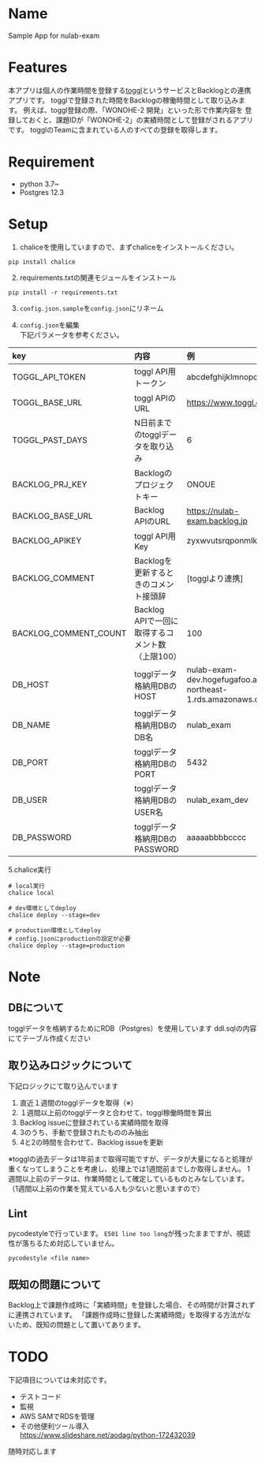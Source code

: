 # Name
Sample App for nulab-exam

# Features
本アプリは個人の作業時間を登録する[toggl](https://toggl.com/)というサービスとBacklogとの連携アプリです。
togglで登録された時間をBacklogの稼働時間として取り込みます。
例えば、toggl登録の際、「WONOHE-2 開発」といった形で作業内容を
登録しておくと、課題IDが「WONOHE-2」の実績時間として登録がされるアプリです。
togglのTeamに含まれている人のすべての登録を取得します。

# Requirement
- python 3.7~
- Postgres 12.3

# Setup
1. chaliceを使用していますので、まずchaliceをインストールください。
```
pip install chalice
```

2. requirements.txtの関連モジュールをインストール
```
pip install -r requirements.txt
```

3. `config.json.sample`を`config.json`にリネーム

4. `config.json`を編集     
下記パラメータを参考ください。

| key | 内容 | 例 |
|:--|:--|:--|
| TOGGL_API_TOKEN | toggl API用トークン | abcdefghijklmnopqrstuvwxyz |
| TOGGL_BASE_URL|toggl APIのURL| https://www.toggl.com |
| TOGGL_PAST_DAYS | N日前までのtogglデータを取り込み | 6 | 
| BACKLOG_PRJ_KEY | Backlogのプロジェクトキー | ONOUE | 
| BACKLOG_BASE_URL | Backlog APIのURL | https://nulab-exam.backlog.jp |
| BACKLOG_APIKEY | toggl API用Key | zyxwvutsrqponmlkjihgfedcba |
| BACKLOG_COMMENT | Backlogを更新するときのコメント接頭辞 | [togglより連携] |
| BACKLOG_COMMENT_COUNT | Backlog APIで一回に取得するコメント数（上限100） | 100 | 
| DB_HOST | togglデータ格納用DBのHOST | nulab-exam-dev.hogefugafoo.ap-northeast-1.rds.amazonaws.co |
| DB_NAME | togglデータ格納用DBのDB名 | nulab_exam |
| DB_PORT | togglデータ格納用DBのPORT | 5432 |
| DB_USER | togglデータ格納用DBのUSER名 | nulab_exam_dev
| DB_PASSWORD | togglデータ格納用DBのPASSWORD | aaaaabbbbcccc |

5.chalice実行    

```bash:bash
# local実行
chalice local

# dev環境としてdeploy
chalice deploy --stage=dev

# production環境としてdeploy
# config.jsonにproductionの設定が必要
chalice deploy --stage=production
```

# Note
## DBについて
togglデータを格納するためにRDB（Postgres）を使用しています
ddl.sqlの内容にてテーブル作成ください

## 取り込みロジックについて
下記ロジックにて取り込んでいます

1. 直近１週間のtogglデータを取得（※）
2. １週間以上前のtogglデータと合わせて、toggl稼働時間を算出
3. Backlog issueに登録されている実績時間を取得
4. 3のうち、手動で登録されたもののみ抽出
5. 4と2の時間を合わせて、Backlog issueを更新

※togglの過去データは1年前まで取得可能ですが、データが大量になると処理が重くなってしまうことを考慮し、処理上では1週間前までしか取得しません。
1週間以上前のデータは、作業時間として確定しているものとみなしています。
（1週間以上前の作業を覚えている人も少ないと思いますので）

## Lint
pycodestyleで行っています。
`E501 line too long`が残ったままですが、視認性が落ちるため対応していません。

```
pycodestyle <file name>
```

## 既知の問題について
Backlog上で課題作成時に「実績時間」を登録した場合、その時間が計算されずに連携されています。
「課題作成時に登録した実績時間」を取得する方法がないため、既知の問題として置いてあります。

# TODO
下記項目については未対応です。

- テストコード
- 監視
- AWS SAMでRDSを管理
- その他便利ツール導入    
https://www.slideshare.net/aodag/python-172432039

随時対応します


